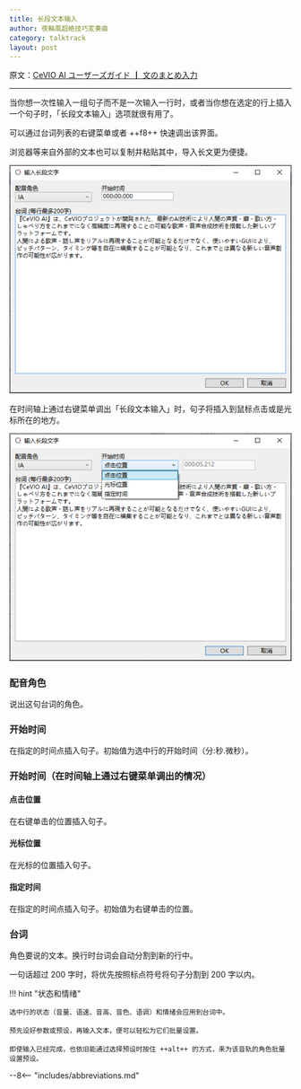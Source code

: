 ```yaml
---
title: 长段文本输入
author: 夜輪風超絶技巧変奏曲
category: talktrack
layout: post
---
```

原文：[CeVIO AI ユーザーズガイド ┃ 文のまとめ入力](https://cevio.jp/guide/cevio_ai/talktrack/longsentence/)

---
当你想一次性输入一组句子而不是一次输入一行时，或者当你想在选定的行上插入一个句子时，「长段文本输入」选项就很有用了。

可以通过台词列表的右键菜单或者 ++f8++ 快速调出该界面。

浏览器等来自外部的文本也可以复制并粘贴其中，导入长文更为便捷。

![invoke Enter Text Collectively](images/longsentence_1.png)

在时间轴上通过右键菜单调出「长段文本输入」时，句子将插入到鼠标点击或是光标所在的地方。

![invoke Enter Text Collectively on Timeline](images/longsentence_2.png)

### 配音角色

说出这句台词的角色。

### 开始时间

在指定的时间点插入句子。初始值为选中行的开始时间（分:秒.微秒）。

### 开始时间（在时间轴上通过右键菜单调出的情况）

#### 点击位置

在右键单击的位置插入句子。

#### 光标位置

在光标的位置插入句子。

#### 指定时间

在指定的时间点插入句子。初始值为右键单击的位置。

### 台词

角色要说的文本。换行时台词会自动分割到新的行中。

一句话超过 200 字时，将优先按照标点符号将句子分割到 200 字以内。

!!! hint "状态和情绪"

    选中行的状态（音量、语速、音高、音色、语调）和情绪会应用到台词中。

    预先设好参数或预设，再输入文本，便可以轻松为它们批量设置。
    
    即使输入已经完成，也依旧能通过选择预设时按住 ++alt++ 的方式，来为该音轨的角色批量设置预设。

--8<-- "includes/abbreviations.md"
